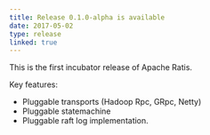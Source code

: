 ```yaml
---
title: Release 0.1.0-alpha is available
date: 2017-05-02
type: release
linked: true
---
```

<!---
  Licensed under the Apache License, Version 2.0 (the "License");
  you may not use this file except in compliance with the License.
  You may obtain a copy of the License at

   http://www.apache.org/licenses/LICENSE-2.0

  Unless required by applicable law or agreed to in writing, software
  distributed under the License is distributed on an "AS IS" BASIS,
  WITHOUT WARRANTIES OR CONDITIONS OF ANY KIND, either express or implied.
  See the License for the specific language governing permissions and
  limitations under the License. See accompanying LICENSE file.
-->

This is the first incubator release of Apache Ratis.

Key features:

  * Pluggable transports (Hadoop Rpc, GRpc, Netty)
  * Pluggable statemachine
  * Pluggable raft log implementation.
